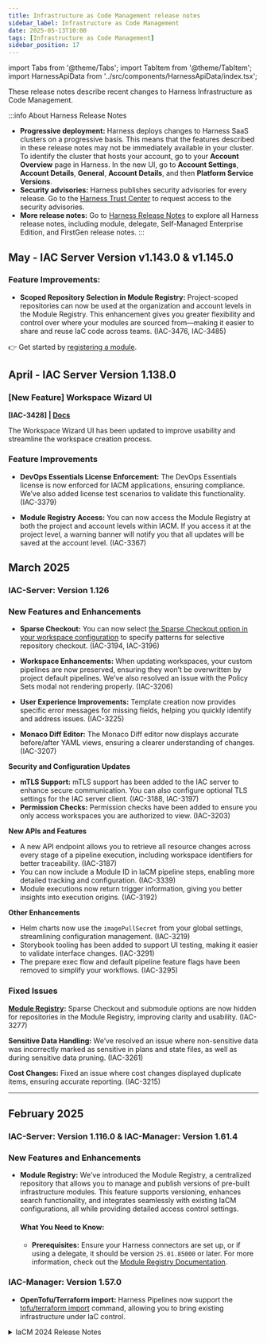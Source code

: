 ```yaml
---
title: Infrastructure as Code Management release notes
sidebar_label: Infrastructure as Code Management
date: 2025-05-13T10:00
tags: [Infrastructure as Code Management]
sidebar_position: 17
---
```


import Tabs from '@theme/Tabs';
import TabItem from '@theme/TabItem';
import HarnessApiData from '../src/components/HarnessApiData/index.tsx';

<DocsButton icon = "fa-solid fa-square-rss" text="Subscribe via RSS" link="https://developer.harness.io/release-notes/infrastructure-as-code-management/rss.xml" />

These release notes describe recent changes to Harness Infrastructure as Code Management.

:::info About Harness Release Notes

- **Progressive deployment:** Harness deploys changes to Harness SaaS clusters on a progressive basis. This means that the features described in these release notes may not be immediately available in your cluster. To identify the cluster that hosts your account, go to your **Account Overview** page in Harness. In the new UI, go to **Account Settings**, **Account Details**, **General**, **Account Details**, and then **Platform Service Versions**.
- **Security advisories:** Harness publishes security advisories for every release. Go to the [Harness Trust Center](https://trust.harness.io/?itemUid=c41ff7d5-98e7-4d79-9594-fd8ef93a2838&source=documents_card) to request access to the security advisories.
- **More release notes:** Go to [Harness Release Notes](/release-notes) to explore all Harness release notes, including module, delegate, Self-Managed Enterprise Edition, and FirstGen release notes.
:::

<!-- :::note Latest release versions
<HarnessApiData
  query="https://app.harness.io/prod1/iacm/api/version"
  fallback=""
  parse='.version | "IAC Server verion: \(.)"'>
</HarnessApiData>
<br/>
<HarnessApiData
  query="https://app.harness.io/prod1/iacm-manager/version"
  fallback=""
  parse='.resource.versionInfo.version | "IAC Manager version: \(.)"'>
</HarnessApiData>
::: -->

## May - IAC Server Version v1.143.0 & v1.145.0
<!-- Released on 5 May 2025 -->
### Feature Improvements: 
- **Scoped Repository Selection in Module Registry:** Project-scoped repositories can now be used at the organization and account levels in the Module Registry. This enhancement gives you greater flexibility and control over where your modules are sourced from—making it easier to share and reuse IaC code across teams. (IAC-3476, IAC-3485)

👉 Get started by [registering a module](/docs/infra-as-code-management/registry/module-registry#register-a-module).

## April - IAC Server Version 1.138.0
<!-- Released on 4 April 2025 -->

### [New Feature] Workspace Wizard UI
**[IAC-3428] | [Docs](/docs/infra-as-code-management/workspaces/create-workspace#create-a-new-workspace)**

The Workspace Wizard UI has been updated to improve usability and streamline the workspace creation process.
<DocVideo src="https://app.tango.us/app/embed/cfb68b54-eb46-42af-a622-5b76c9270598?skipCover=false&defaultListView=false&skipBranding=false&makeViewOnly=true&hideAuthorAndDetails=true" title="Create a IaCM Workspace in Harness" />

### Feature Improvements
- **DevOps Essentials License Enforcement:** The DevOps Essentials license is now enforced for IACM applications, ensuring compliance. We’ve also added license test scenarios to validate this functionality. (IAC-3379)

- **Module Registry Access:** You can now access the Module Registry at both the project and account levels within IACM. If you access it at the project level, a warning banner will notify you that all updates will be saved at the account level. (IAC-3367)

## March 2025
### IAC-Server: Version 1.126
<!-- Released on 18 March 2025 -->
### New Features and Enhancements
- **Sparse Checkout:** You can now select [the Sparse Checkout option in your workspace configuration](/docs/infra-as-code-management/workspaces/workspace-tabs#advanced-options) to specify patterns for selective repository checkout. (IAC-3194, IAC-3196)

- **Workspace Enhancements:** When updating workspaces, your custom pipelines are now preserved, ensuring they won’t be overwritten by project default pipelines. We’ve also resolved an issue with the Policy Sets modal not rendering properly. (IAC-3206)

- **User Experience Improvements:** Template creation now provides specific error messages for missing fields, helping you quickly identify and address issues. (IAC-3225)

- **Monaco Diff Editor:** The Monaco Diff editor now displays accurate before/after YAML views, ensuring a clearer understanding of changes. (IAC-3207)

**Security and Configuration Updates**
- **mTLS Support:** mTLS support has been added to the IAC server to enhance secure communication. You can also configure optional TLS settings for the IAC server client. (IAC-3188, IAC-3197)
- **Permission Checks:** Permission checks have been added to ensure you only access workspaces you are authorized to view. (IAC-3203)

**New APIs and Features**
- A new API endpoint allows you to retrieve all resource changes across every stage of a pipeline execution, including workspace identifiers for better traceability. (IAC-3187)
- You can now include a Module ID in IaCM pipeline steps, enabling more detailed tracking and configuration. (IAC-3339)
- Module executions now return trigger information, giving you better insights into execution origins. (IAC-3192)

**Other Enhancements**
- Helm charts now use the `imagePullSecret` from your global settings, streamlining configuration management. (IAC-3219)
- Storybook tooling has been added to support UI testing, making it easier to validate interface changes. (IAC-3291)
- The prepare exec flow and default pipeline feature flags have been removed to simplify your workflows. (IAC-3295)

### Fixed Issues
**[Module Registry](../docs/infra-as-code-management/registry/module-registry):** Sparse Checkout and submodule options are now hidden for repositories in the Module Registry, improving clarity and usability. (IAC-3277)

**Sensitive Data Handling:** We’ve resolved an issue where non-sensitive data was incorrectly marked as sensitive in plans and state files, as well as during sensitive data pruning. (IAC-3261)

**Cost Changes:** Fixed an issue where cost changes displayed duplicate items, ensuring accurate reporting. (IAC-3215)

---
## February 2025
### IAC-Server: Version 1.116.0 & IAC-Manager: Version 1.61.4
<!-- Released on 7 February 2025 -->
### New Features and Enhancements
- **Module Registry:** We've introduced the Module Registry, a centralized repository that allows you to manage and publish versions of pre-built infrastructure modules. This feature supports versioning, enhances search functionality, and integrates seamlessly with existing IaCM configurations, all while providing detailed access control settings. 
  #### What You Need to Know:
  - **Prerequisites:** Ensure your Harness connectors are set up, or if using a delegate, it should be version `25.01.85000` or later.
For more information, check out the [Module Registry Documentation](/docs/infra-as-code-management/registry/module-registry).

### IAC-Manager: Version 1.57.0
- **OpenTofu/Terraform import:** Harness Pipelines now support the [tofu/terraform import](/docs/infra-as-code-management/cli-commands/terraform-plugins/#import) command, allowing you to bring existing infrastructure under IaC control.

<details>
<summary>IaCM 2024 Release Notes</summary>
## August 2024
### IAC-Server 1.50.0 and IAC-Manager: 1.32.0
<!-- Released on 27 August 2024 -->
#### New features and enhancements
- **Sensitive data removal:** IACM now supports a feature flag that will remove all sensitive data from your plan and state. This can only be used in conjunction with an OpenTofu/Terraform remote backend and offers advanced security with reduced feature set. We recommend contacting Harness support if you are interested in trying this functionality. (IAC-2281)
- **Workspace expression:**  Enhanced the usage and readability of workspace expressions (IAC-2187)
  - For example, referencing a terraform or OpenTofu variable can be done at workspace level.

  ```bash
  // OLD
  <+pipeline.stages.s1.spec.execution.steps.init.spec.envVariables.PLUGIN_WS_TF_VAR_OPEN_TOFU_VAR>

  // NEW
  <+workspace.variables.OPEN_TOFU_VAR>
  ```

## June 2024
### Version IAC-Server: 1.17.0
<!-- Released on 04 June 2024 -->

#### New features and enhancements
- **Support for commit SHA:** Introduced the ability to add commit SHA options to configuration and Terraform variable files. (IAC-1961)
- **Workspace expression:** Enabled setting expressions for workspace values within an IACM stage. (IAC-2002)

### Version IAC-Server: 1.15.0
<!-- Released on 04 June 2024 -->

#### New features and enhancements
- **Filter persistence:** Enhanced filtering capabilities by ensuring the persistence of filter values. (IAC-1938)

#### Fixed issues
- **Workspace type setting:** Corrected default values to accurately set the workspace type. (IAC-1970)

## May 2024

### Version IAC-Server: 1.10.0
<!-- Released on 02 May 2024 -->

#### New features and enhancements
- **Cost estimation breakdown:** Added the option to select multiple workspaces with associated costs in the cost estimation breakdown screen. (IAC-1835)

## April 2024

### Version IAC-Server: 0.186.0
<!-- Released on 18 April 2024 -->
#### New features and enhancements
- **Copy resource values:** Improved the user experience of the resource review screen and added the ability to copy resource values. (IAC-589)
- **Approval screen - actioned by:** Displayed the user who actioned the approval in the IACM approval step when viewing and executing it. (IAC-1699)
- **Provider check for var file:** Implemented a provider check when editing a var file to ensure access to repositories and branches. (IAC-1701)

### Version IAC-Server: 0.181.0
<!-- Released on: 04 April 2024 -->
#### Layout & Design Refinement:
  - **Enhanced Layout:** Increased spacing around store cards to prevent overlap of check marks and enhance readability and accessibility. (IAC-1601)
  - **Sensitive Field Icons:** The eye/hide icon is now exclusively used with sensitive fields to improve privacy and clarity. (IAC-1694)
---

## March 2024
### Version IAC-Server: 0.178.0
<!-- Released on: 25 March 2024 -->
#### New features and enhancements
  - **Connector Validation Enhancement:** We've implemented a validation check for connectors when creating or editing workspaces. This update ensures that all connectors used are currently available and of the correct type before proceeding with the operation, to help prevent errors related to non-existent or incorrect type connectors, enhancing the reliability and efficiency of workspace management. (IAC-1602)

### Version IAC-Server: 0.176.0
<!-- Released on: 21 March 2024 -->
#### New features and enhancements
  - **Enhanced Lock Icon Tooltips and Warnings:** We've updated the tooltips and warning messages for the **lock icon** in Workspace resources to improve clarity and accessibility. (IAC-1577)

### Version IAC-Server: 0.175.0
<!-- Released on: 15 March 2024 -->
#### Fixed issues
  - **Improved Header Visibility:** We resolved the issue of overlapping headers in side-by-side workspace state comparisons, enhancing readability and accessibility for the **View Execution** and **filename** headers. (IAC-1573)
  - **Planned Changes Count Accuracy:** We refined the **Planned changes** count to include only **Added, Changed, and Deleted** resources, excluding **Unchanged** resources, for a more accurate reflection of significant changes. (IAC-1561)
---

## February 2024
### Version IAC-Server: 0.152.0
<!-- Released on: 08 February 2024 -->
#### Fixed issues
- **Improved Variable Deletion Permissions:** Fixed an oversight where permissions for variable deletion were not checked during workspace updates. Previously, checks were only performed via the */variable* endpoint using the **DELETE method**. This update ensures that permissions are verified against both the individual deletions and the broader workspace variable updates, maintaining security without modifying the core architecture between **iac-server** and **sprox**. (IAC-1362)
</details>